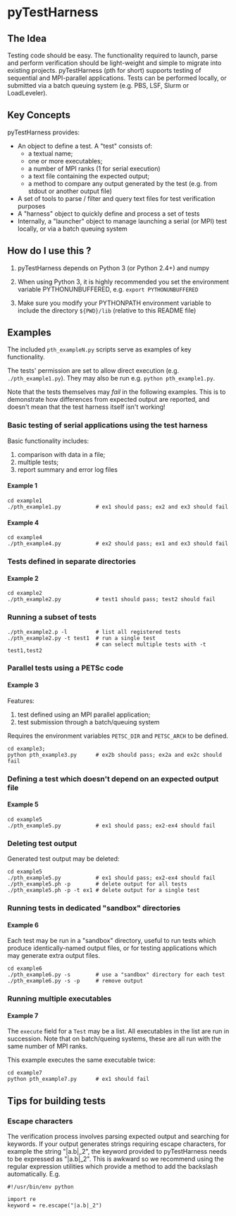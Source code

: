 # pyTestHarness
## The Idea

Testing code should be easy. The functionality required to launch, parse and perform verification should be light-weight and simple to migrate into existing projects. pyTestHarness (pth for short) supports testing of sequential and MPI-parallel applications. Tests can be performed locally, or submitted via a batch queuing system (e.g. PBS, LSF, Slurm or LoadLeveler).

## Key Concepts

pyTestHarness provides:

* An object to define a test. A "test" consists of:
    * a textual name;
    * one or more executables;
    * a number of MPI ranks (1 for serial execution)
    * a text file containing the expected output;
    * a method to compare any output generated by the test (e.g. from stdout or another output file)
* A set of tools to parse / filter and query text files for test verification purposes
* A "harness" object to quickly define and process a set of tests
* Internally, a "launcher" object to manage launching a serial (or MPI) test locally, or via a batch queuing system

## How do I use this ?

1. pyTestHarness depends on Python 3 (or Python 2.4+) and numpy

2. When using Python 3, it is highly recommended you set the environment variable PYTHONUNBUFFERED, e.g.
```export PYTHONUNBUFFERED```

3. Make sure you modify your PYTHONPATH environment variable to include the directory ```${PWD}/lib``` (relative to this README file)

## Examples

The included `pth_exampleN.py` scripts serve as examples of key functionality.

The tests' permission are set to allow direct execution (e.g. `./pth_example1.py`). They may also be run e.g. `python pth_example1.py`.

Note that the tests themselves may _fail_ in the following examples. This is to
demonstrate how differences from expected output are reported, and doesn't mean
that the test harness itself isn't working!

### Basic testing of serial applications using the test harness ###

Basic functionality includes:

1. comparison with data in a file;
2. multiple tests;
3. report summary and error log files

#### Example 1

    cd example1
    ./pth_example1.py           # ex1 should pass; ex2 and ex3 should fail

#### Example 4

    cd example4
    ./pth_example4.py           # ex2 should pass; ex1 and ex3 should fail

### Tests defined in separate directories
#### Example 2

    cd example2
    ./pth_example2.py           # test1 should pass; test2 should fail

### Running a subset of tests

    ./pth_example2.p -l         # list all registered tests
    ./pth_example2.py -t test1  # run a single test
                                # can select multiple tests with -t test1,test2

### Parallel tests using a PETSc code

#### Example 3
Features:

1. test defined using an MPI parallel application;
2. test submission through a batch/queuing system

Requires the environment variables ```PETSC_DIR``` and ```PETSC_ARCH``` to be defined.

    cd example3;
    python pth_example3.py      # ex2b should pass; ex2a and ex2c should fail

### Defining a test which doesn't depend on an expected output file

#### Example 5

    cd example5
    ./pth_example5.py           # ex1 should pass; ex2-ex4 should fail

### Deleting test output
Generated test output may be deleted:

    cd example5
    ./pth_example5.py           # ex1 should pass; ex2-ex4 should fail
    ./pth_example5.ph -p        # delete output for all tests
    ./pth_example5.ph -p -t ex1 # delete output for a single test

### Running tests in dedicated "sandbox" directories

#### Example 6
Each test may be run in a "sandbox" directory, useful to run tests which produce identically-named output files, or for testing applications which may generate extra output files.

    cd example6
    ./pth_example6.py -s        # use a "sandbox" directory for each test
    ./pth_example6.py -s -p     # remove output

### Running multiple executables

#### Example 7
The `execute` field for a `Test` may be a list.
All executables in the list are run in succession. Note that on batch/queing
systems, these are all run with the same number of MPI ranks.

This example executes the same executable twice:

    cd example7
    python pth_example7.py      # ex1 should fail

## Tips for building tests

### Escape characters
The verification process involves parsing expected output and searching for keywords. If your output generates strings requiring escape characters, for example the string "|a.b|_2", the keyword provided to pyTestHarness needs to be expressed as "\|a.b\|\_2". This is awkward so we recommend using the regular expression utilities which provide a method to add the backslash automatically. E.g.
```
#!/usr/bin/env python

import re
keyword = re.escape("|a.b|_2")
```
